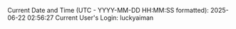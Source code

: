 Current Date and Time (UTC - YYYY-MM-DD HH:MM:SS formatted): 2025-06-22 02:56:27
Current User's Login: luckyaiman
